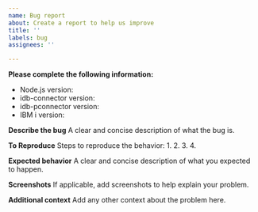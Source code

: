 ```yaml
---
name: Bug report
about: Create a report to help us improve
title: ''
labels: bug
assignees: ''

---
```

<!--
Thank you for reporting a possible bug in idb-pconnector.

Please fill in as much of the template below as you can.

Node.js version: output of `node -v`
idb-connector version: output of `npm ls idb-connector`
idb-pconnector version: output of `npm ls idb-pconnector`
IBM i version: output of `uname -vr`

If possible, please provide code that demonstrates the problem, keeping it as
simple and free of external dependencies as you can.

And please provide the output with debugging messages -- `connection.debug(true)`
-->

**Please complete the following information:**
- Node.js version:
- idb-connector version:
- idb-pconnector version:
- IBM i version:

**Describe the bug**
A clear and concise description of what the bug is.

**To Reproduce**
Steps to reproduce the behavior:
1. 
2. 
3. 
4. 

**Expected behavior**
A clear and concise description of what you expected to happen.

**Screenshots**
If applicable, add screenshots to help explain your problem.

**Additional context**
Add any other context about the problem here.
